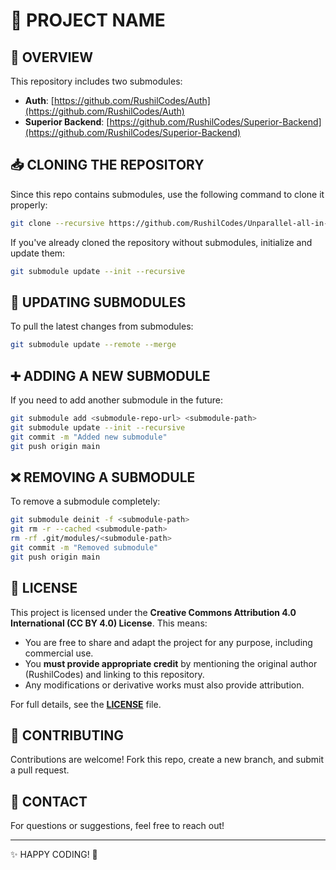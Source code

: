 # 🚀 PROJECT NAME

## 📌 OVERVIEW
This repository includes two submodules:
- **Auth**: [https://github.com/RushilCodes/Auth](https://github.com/RushilCodes/Auth)
- **Superior Backend**: [https://github.com/RushilCodes/Superior-Backend](https://github.com/RushilCodes/Superior-Backend)

## 📥 CLONING THE REPOSITORY
Since this repo contains submodules, use the following command to clone it properly:

```bash
git clone --recursive https://github.com/RushilCodes/Unparallel-all-in-one
```

If you've already cloned the repository without submodules, initialize and update them:

```bash
git submodule update --init --recursive
```

## 🔄 UPDATING SUBMODULES
To pull the latest changes from submodules:

```bash
git submodule update --remote --merge
```

## ➕ ADDING A NEW SUBMODULE
If you need to add another submodule in the future:

```bash
git submodule add <submodule-repo-url> <submodule-path>
git submodule update --init --recursive
git commit -m "Added new submodule"
git push origin main
```

## ❌ REMOVING A SUBMODULE
To remove a submodule completely:

```bash
git submodule deinit -f <submodule-path>
git rm -r --cached <submodule-path>
rm -rf .git/modules/<submodule-path>
git commit -m "Removed submodule"
git push origin main
```

## 📜 LICENSE
This project is licensed under the **Creative Commons Attribution 4.0 International (CC BY 4.0) License**. This means:
- You are free to share and adapt the project for any purpose, including commercial use.
- You **must provide appropriate credit** by mentioning the original author (RushilCodes) and linking to this repository.
- Any modifications or derivative works must also provide attribution.

For full details, see the **[LICENSE](LICENSE)** file.

## 🤝 CONTRIBUTING
Contributions are welcome! Fork this repo, create a new branch, and submit a pull request.

## 📧 CONTACT
For questions or suggestions, feel free to reach out!

---
✨ HAPPY CODING! 🚀

